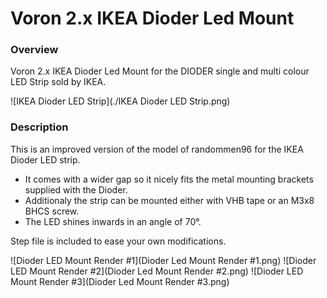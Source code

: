 # Voron 2.x IKEA Dioder Led Mount

### Overview
Voron 2.x IKEA Dioder Led Mount for the DIODER single and multi colour LED Strip sold by IKEA. 

![IKEA Dioder LED Strip](./IKEA Dioder LED Strip.png)

### Description
This is an improved version of the model of randommen96 for the IKEA Dioder LED strip. 
* It comes with a wider gap so it nicely fits the metal mounting brackets supplied with the Dioder. 
* Additionaly the strip can be mounted either with VHB tape or an M3x8 BHCS screw. 
* The LED shines inwards in an angle of 70&deg;. 

Step file is included to ease your own modifications.

![Dioder LED Mount Render #1](Dioder Led Mount Render #1.png)
![Dioder LED Mount Render #2](Dioder Led Mount Render #2.png)
![Dioder LED Mount Render #3](Dioder Led Mount Render #3.png)
